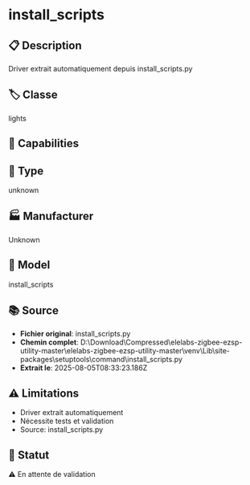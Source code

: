 # install_scripts

## 📋 Description
Driver extrait automatiquement depuis install_scripts.py

## 🏷️ Classe
lights

## 🔧 Capabilities


## 📡 Type
unknown

## 🏭 Manufacturer
Unknown

## 📱 Model
install_scripts

## 📚 Source
- **Fichier original**: install_scripts.py
- **Chemin complet**: D:\Download\Compressed\elelabs-zigbee-ezsp-utility-master\elelabs-zigbee-ezsp-utility-master\venv\Lib\site-packages\setuptools\command\install_scripts.py
- **Extrait le**: 2025-08-05T08:33:23.186Z

## ⚠️ Limitations
- Driver extrait automatiquement
- Nécessite tests et validation
- Source: install_scripts.py

## 🚀 Statut
⚠️ En attente de validation
